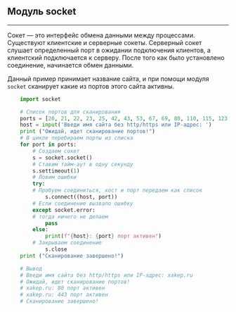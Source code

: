 Модуль socket
---
---
Cокет — это интерфейс обмена данными между процессами.
Существуют клиентские и серверные сокеты. Серверный 
сокет слушает определенный порт в ожидании подключения
клиентов, а клиентский подключается к серверу. После
того как было установлено соединение, начинается 
обмен данными.

Данный пример принимает название сайта, и при помощи
модуля `socket` сканирует какие из портов этого сайта
активны.

```python
    import socket

    # Список портов для сканирования
    ports = [20, 21, 22, 23, 25, 42, 43, 53, 67, 69, 80, 110, 115, 123, 137, 138, 139, 143, 161, 179, 443, 445, 514, 515, 993, 995, 1080, 1194, 1433, 1702, 1723, 3128, 3268, 3306, 3389, 5432, 5060, 5900, 5938, 8080, 10000, 20000]
    host = input('Введи имя сайта без http/https или IP-адрес: ')
    print ("Ожидай, идет сканирование портов!")
    # В цикле перебираем порты из списка
    for port in ports:
        # Создаем сокет
        s = socket.socket()
        # Ставим тайм-аут в одну cекунду
        s.settimeout(1)
        # Ловим ошибки
        try:
        # Пробуем соединиться, хост и порт передаем как список
            s.connect((host, port))
        # Если соединение вызвало ошибку
        except socket.error:
        # тогда ничего не делаем
            pass
        else:
            print(f"{host}: {port} порт активен")
        # Закрываем соединение
            s.close
    print ("Сканирование завершено!")

    # Вывод
    # Введи имя сайта без http/https или IP-адрес: xakep.ru
    # Ожидай, идет сканирование портов!
    # xakep.ru: 80 порт активен
    # xakep.ru: 443 порт активен
    # Сканирование завершено!
```
